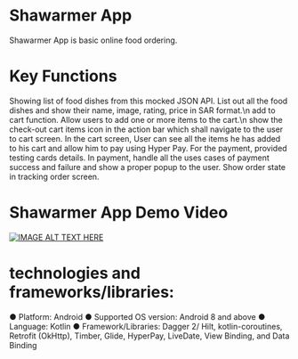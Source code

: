 # Shawarmer App

Shawarmer App is basic online food ordering. 

# Key Functions

Showing list of food dishes from this mocked JSON API. List out all the food dishes and show their name, image, rating, price in SAR format.\n
add to cart function. Allow users to add one or more items to the cart.\n
show the check-out cart items icon in the action bar which shall navigate to the user to cart screen.
In the cart screen, User can see all the items he has added to his cart and allow him to pay using Hyper Pay. 
For the payment, provided testing cards details. In payment, handle all the uses cases of payment success and failure and show a proper popup to the user.
Show order state in tracking order screen.

# Shawarmer App Demo Video

[![IMAGE ALT TEXT HERE](https://img.youtube.com/vi/asmnkDHritQ/0.jpg)](https://www.youtube.com/watch?v=asmnkDHritQ)

# technologies and frameworks/libraries:
●	Platform: Android
●	Supported OS version: Android 8 and above
●	Language: Kotlin
●	Framework/Libraries: Dagger 2/ Hilt, kotlin-coroutines, Retrofit (OkHttp), Timber, Glide, HyperPay, LiveDate, View Binding, and Data Binding

